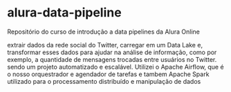 # alura-data-pipeline
Repositório do curso de introdução a data pipelines da Alura Online

extrair dados da rede social do Twitter, carregar em um Data Lake e, transformar esses dados para ajudar na análise de informação, como por exemplo, a quantidade de mensagens trocadas entre usuários no Twitter. sendo um projeto automatizado e escalável.
Utilizei o Apache Airflow, que é o nosso orquestrador e agendador de tarefas e tambem Apache Spark utilizado para o processamento distribuído e manipulação de dados

